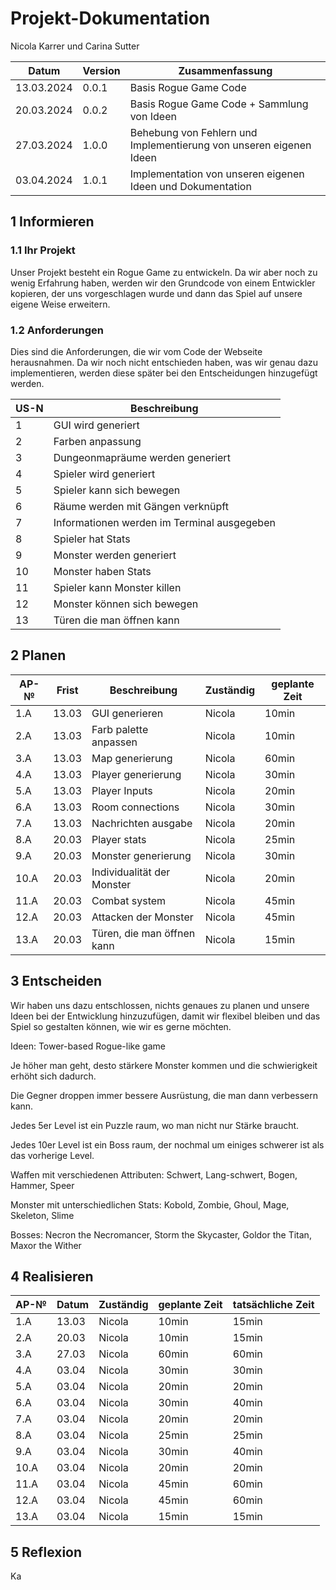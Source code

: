 # Projekt-Dokumentation

Nicola Karrer und Carina Sutter

| Datum | Version | Zusammenfassung                                              |
| ----- | ------- | ------------------------------------------------------------ |
| 13.03.2024 | 0.0.1   | Basis Rogue Game Code |
| 20.03.2024 | 0.0.2   | Basis Rogue Game Code + Sammlung von Ideen |
| 27.03.2024 | 1.0.0   | Behebung von Fehlern und Implementierung von unseren eigenen Ideen|
| 03.04.2024 | 1.0.1   | Implementation von unseren eigenen Ideen und Dokumentation|

## 1 Informieren

### 1.1 Ihr Projekt

Unser Projekt besteht ein Rogue Game zu entwickeln. Da wir aber noch zu wenig Erfahrung haben, werden wir den Grundcode von einem Entwickler kopieren, der uns vorgeschlagen wurde und dann das Spiel auf unsere eigene Weise erweitern.


### 1.2 Anforderungen

Dies sind die Anforderungen, die wir vom Code der Webseite herausnahmen. Da wir noch nicht entschieden haben, was wir genau dazu implementieren, werden diese später bei den Entscheidungen hinzugefügt werden.

| US-N | Beschreibung                         |
| ---- | ------------------------------------ |
| 1 | GUI wird generiert |
| 2 | Farben anpassung |
| 3 | Dungeonmapräume werden generiert |
| 4 | Spieler wird generiert |
| 5 | Spieler kann sich bewegen |
| 6 | Räume werden mit Gängen verknüpft |
| 7 | Informationen werden im Terminal ausgegeben |
| 8 | Spieler hat Stats |
| 9 | Monster werden generiert |
| 10 | Monster haben Stats |
| 11 | Spieler kann Monster killen |
| 12 | Monster können sich bewegen |
| 13 | Türen die man öffnen kann |


## 2 Planen

| AP-№  | Frist | Beschreibung               | Zuständig    | geplante Zeit | 
| ----- | ----- | -------------------------- | ------------ | -------------- |
| 1.A   | 13.03 | GUI generieren             | Nicola | 10min |
| 2.A   | 13.03 | Farb palette anpassen      | Nicola | 10min |
| 3.A   | 13.03 | Map generierung            | Nicola | 60min |
| 4.A   | 13.03 | Player generierung         | Nicola | 30min |
| 5.A   | 13.03 | Player Inputs              | Nicola | 20min |
| 6.A   | 13.03 | Room connections           | Nicola | 30min |
| 7.A   | 13.03 | Nachrichten ausgabe        | Nicola | 20min |
| 8.A   | 20.03 | Player stats               | Nicola | 25min |
| 9.A   | 20.03 | Monster generierung        | Nicola | 30min |
| 10.A  | 20.03 | Individualität der Monster | Nicola | 20min |
| 11.A  | 20.03 | Combat system              | Nicola | 45min |
| 12.A  | 20.03 | Attacken der Monster       | Nicola | 45min |
| 13.A  | 20.03 | Türen, die man öffnen kann | Nicola | 15min |


## 3 Entscheiden

Wir haben uns dazu entschlossen, nichts genaues zu planen und unsere Ideen bei der Entwicklung hinzuzufügen, damit wir flexibel bleiben und das Spiel so gestalten können, wie wir es gerne möchten.

Ideen:
Tower-based Rogue-like game

Je höher man geht, desto stärkere Monster kommen und die schwierigkeit erhöht sich dadurch.

Die Gegner droppen immer bessere Ausrüstung, die man dann verbessern kann.

Jedes 5er Level ist ein Puzzle raum, wo man nicht nur Stärke braucht.

Jedes 10er Level ist ein Boss raum, der nochmal um einiges schwerer ist als das vorherige Level.

Waffen mit verschiedenen Attributen: Schwert, Lang-schwert, Bogen, Hammer, Speer

Monster mit unterschiedlichen Stats: Kobold, Zombie, Ghoul, Mage, Skeleton, Slime

Bosses: Necron the Necromancer, Storm the Skycaster, Goldor the Titan, Maxor the Wither


## 4 Realisieren

| AP-№ | Datum | Zuständig | geplante Zeit | tatsächliche Zeit |
| ---- | ----- | --------- | ------------- | ----------------- |
| 1.A  | 13.03 | Nicola    | 10min | 15min |
| 2.A  | 20.03 | Nicola    | 10min | 15min |
| 3.A  | 27.03 | Nicola    | 60min | 60min |
| 4.A  | 03.04 | Nicola    | 30min | 30min |
| 5.A  | 03.04 | Nicola    | 20min | 20min |
| 6.A  | 03.04 | Nicola    | 30min | 40min |
| 7.A  | 03.04 | Nicola    | 20min | 20min |
| 8.A  | 03.04 | Nicola    | 25min | 25min |
| 9.A  | 03.04 | Nicola    | 30min | 40min |
| 10.A  | 03.04 | Nicola   | 20min | 20min |
| 11.A  | 03.04 | Nicola   | 45min | 60min |
| 12.A  | 03.04 | Nicola   | 45min | 60min |
| 13.A  | 03.04 | Nicola   | 15min | 15min |


## 5 Reflexion

Ka
